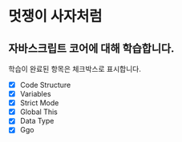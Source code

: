 # 멋쟁이 사자처럼
## 자바스크립트 코어에 대해 학습합니다.


학습이 완료된 항목은 체크박스로 표시합니다.

- [x] Code Structure
- [x] Variables
- [x] Strict Mode
- [x] Global This
- [x] Data Type
- [x] Ggo
<!-- 링크 생성방법 : [JavaScript Core 브랜치](https://www.naver.com) -->
